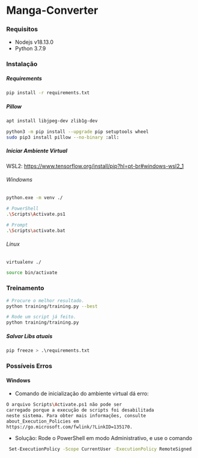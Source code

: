 # Manga-Converter

### Requisitos

- Nodejs v18.13.0
- Python 3.7.9

### Instalação

##### Requirements

```sh
pip install -r requirements.txt
```

##### Pillow

```sh
apt install libjpeg-dev zlib1g-dev

python3 -m pip install --upgrade pip setuptools wheel
sudo pip3 install pillow --no-binary :all:
```

##### Iniciar Ambiente Virtual
WSL2: https://www.tensorflow.org/install/pip?hl=pt-br#windows-wsl2_1

###### Windowns
```sh
python.exe -m venv ./

# PowerShell
.\Scripts\Activate.ps1

# Prompt
.\Scripts\activate.bat
```

###### Linux
```sh
virtualenv ./

source bin/activate
```

### Treinamento

```sh
# Procure o melhor resultado.
python training/training.py --best

# Rode um script já feito.
python training/training.py
```

##### Salvar Libs atuais
```sh
pip freeze > .\requirements.txt
```

### Possíveis Erros

#### Windows
- Comando de inicialização do ambiente virtual dá erro:

```sh
O arquivo Scripts\Activate.ps1 não pode ser
carregado porque a execução de scripts foi desabilitada
neste sistema. Para obter mais informações, consulte
about_Execution_Policies em
https://go.microsoft.com/fwlink/?LinkID=135170.
```
- Solução: Rode o PowerShell em modo Administrativo, e use o comando
```sh
 Set-ExecutionPolicy -Scope CurrentUser -ExecutionPolicy RemoteSigned
```